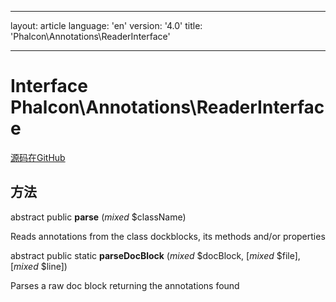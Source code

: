 * * *

layout: article language: 'en' version: '4.0' title: 'Phalcon\Annotations\ReaderInterface'

* * *

# Interface **Phalcon\Annotations\ReaderInterface**

<a href="https://github.com/phalcon/cphalcon/tree/v4.0.0/phalcon/annotations/readerinterface.zep" class="btn btn-default btn-sm">源码在GitHub</a>

## 方法

abstract public **parse** (*mixed* $className)

Reads annotations from the class dockblocks, its methods and/or properties

abstract public static **parseDocBlock** (*mixed* $docBlock, [*mixed* $file], [*mixed* $line])

Parses a raw doc block returning the annotations found